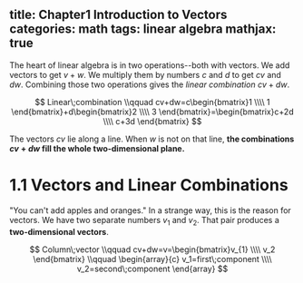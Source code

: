 title: Chapter1 Introduction to Vectors
categories: math
tags: linear algebra
mathjax: true
---
The heart of linear algebra is in two operations--both with vectors. We add vectors to get $v+w$. We multiply them by numbers $c$ and $d$ to get $cv$ and $dw$. Combining those two operations gives the *linear combination* $cv+dw$.

$$
Linear\;combination \\qquad cv+dw=c\begin{bmatrix}1  \\\\
1
\end{bmatrix}+d\begin{bmatrix}2  \\\\
3
\end{bmatrix}=\begin{bmatrix}c+2d  \\\\
c+3d
\end{bmatrix}
 $$

 The vectors $cv$ lie along a line. When $w$ is not on that line, **the combinations $cv+dw$ fill the whole two-dimensional plane.**


# 1.1 Vectors and Linear Combinations
"You can't add apples and oranges." In a strange way, this is the reason for vectors. We have two separate numbers $v_1$ and $v_2$. That pair produces a **two-dimensional vectors**.

$$
Column\;vector \\qquad cv+dw=v=\begin{bmatrix}v_{1}  \\\\
v_2
\end{bmatrix} \\qquad \begin{array}{c}
v_1=first\;component   \\\\
v_2=second\;component
\end{array}
$$
